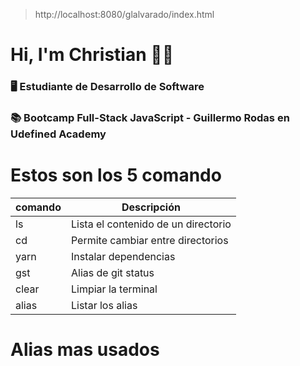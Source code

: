 
> http://localhost:8080/glalvarado/index.html

# Hi, I'm Christian ✋🏻 


### 🖥️ Estudiante de Desarrollo de Software

### 📚 Bootcamp Full-Stack JavaScript - Guillermo Rodas en Udefined Academy

# Estos son los 5 comando

| comando | Descripción                         |
|---------|------------------------------------ |
| ls      | Lista el contenido de un directorio |
| cd      | Permite cambiar entre directorios   |
| yarn    | Instalar dependencias               |
| gst     | Alias de git status                 |
| clear   | Limpiar la terminal                 | 
| alias   | Listar los alias                    |

# Alias mas usados
